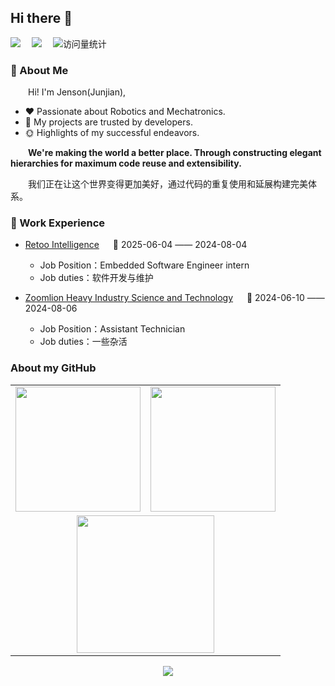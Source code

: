## Hi there 👋

<!--
**Jhwils/Jhwils** is a ✨ _special_ ✨ repository because its `README.md` (this file) appears on your GitHub profile.

Here are some ideas to get you started:

- 🔭 I’m currently working on ...
- 🌱 I’m currently learning ...
- 👯 I’m looking to collaborate on ...
- 🤔 I’m looking for help with ...
- 💬 Ask me about ...
- 📫 How to reach me: ...
- 😄 Pronouns: ...
- ⚡ Fun fact: ...
-->

<div>
    <a href="https://www.youtube.com/@j2hu03"><img src="https://img.shields.io/badge/YouTube-油管-c32136" /></a>&emsp;
    <a href="https://space.bilibili.com/40179840/"><img src="https://img.shields.io/badge/Bilibili-B站-ff69b4" /></a>&emsp;
    <!-- visitor -->
    <img src="https://komarev.com/ghpvc/?username=Jhwils&label=Views&color=orange&style=flat" alt="访问量统计" />&emsp;
</div>

### 🤺 About Me

<p>&emsp;&emsp;Hi! I'm Jenson(Junjian), </p>

- :hearts: Passionate about Robotics and Mechatronics. 
- :1st_place_medal: My projects are trusted by developers.
- :sun_with_face: Highlights of my successful endeavors.


<p>&emsp;&emsp;<strong>We're making the world a better place. Through constructing elegant hierarchies for maximum code reuse and extensibility.</strong></p>
<p>&emsp;&emsp;我们正在让这个世界变得更加美好，通过代码的重复使用和延展构建完美体系。</p>

### 🏢 Work Experience

<!-- <img align="right" width="88" src="https://cdn.jsdelivr.net/gh/sun0225SUN/sun0225SUN/assets/images/yuanze.png" /> -->

- [Retoo Intelligence](http://www.retoomv.com/) &emsp; 📌 2025-06-04 —— 2024-08-04

  - Job Position：Embedded Software Engineer intern
  - Job duties：软件开发与维护

<!-- <img align="right" width="88" src="https://cdn.jsdelivr.net/gh/sun0225SUN/sun0225SUN/assets/images/tuhui.png" /> -->

- [Zoomlion Heavy Industry Science and Technology](https://www.zoomlion.com/) &emsp; 📌 2024-06-10 —— 2024-08-06

  - Job Position：Assistant Technician
  - Job duties：一些杂活

</td></tr>

<tr><td>

### About my GitHub 
<div align="center">
  <table style="width:100%;">
    <tr>
      <!-- 第一个图片 -->
      <td align="center">
        <img height='200' src="https://github-readme-stats.vercel.app/api?username=Jhwils&show_icons=true" />
      </td>
      <!-- 第二个图片 -->
      <td align="center">
        <img height='200' src="https://github-readme-stats.vercel.app/api/top-langs/?username=Jhwils&layout=compact" />
      </td>
    </tr>
    <!-- 第三个图片 -->
    <tr>
      <td colspan="2" align="center">
        <img height="220" src="https://github-readme-activity-graph.vercel.app/graph?username=Jhwils&theme=github-compact&hide_border=true&area=true" />
      </td>
    </tr>
  </table>
</div>

<!-- https://github.com/kyechan99/capsule-render -->
<p align="center">
<img width:100% src="https://capsule-render.vercel.app/api?type=waving&color=timeGradient&height=200&&section=footer&text=THE%20END!&fontSize=90&fontAlign=50&fontAlignY=70&desc=Hope%20your%20program%20is%20bug-free!&descAlign=50&descSize=30&descAlignY=40&animation=twinkling">
</p>



